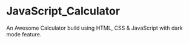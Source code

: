 # JavaScript_Calculator
An Awesome Calculator build using HTML, CSS &amp; JavaScript with  dark mode feature.
